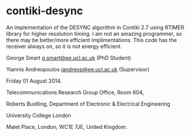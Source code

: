 contiki-desync
==============

An implementation of the DESYNC algorithm in Contiki 2.7 using RTIMER library for higher resolution timing.  I am not an amazing programmer, so there may be better/more efficient implimentations.  This code has the receiver always on, so it is not energy efficient.


George Smart <g.smart@ee.ucl.ac.uk> (PhD Student)

Yiannis Andreopoulos <iandreop@ee.ucl.ac.uk> (Supervisor)


Friday 01 August 2014.


Telecommunications Research Group Office, Room 804, 

Roberts Buidling, Department of Electronic & Electrical Engineering

University College London

Malet Place, London, WC1E 7JE, United Kingdom.

